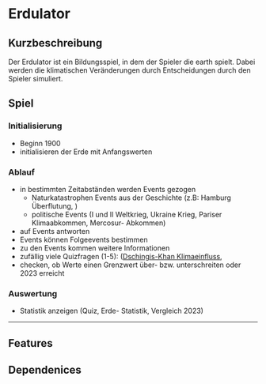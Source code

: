 # Erdulator

## Kurzbeschreibung
Der Erdulator ist ein Bildungsspiel, in dem der Spieler die earth spielt.
Dabei werden die klimatischen Veränderungen durch Entscheidungen durch den Spieler simuliert.

## Spiel
### Initialisierung
- Beginn 1900
- initialisieren der Erde mit Anfangswerten
### Ablauf
- in bestimmten Zeitabständen werden Events gezogen
    - Naturkatastrophen Events aus der Geschichte (z.B: Hamburg Überflutung, )
    - politische Events (I und II Weltkrieg, Ukraine Krieg, Pariser Klimaabkommen, Mercosur- Abkommen)
- auf Events antworten
- Events können Folgeevents bestimmen
- zu den Events kommen weitere Informationen
- zufällig viele Quizfragen (1-5): ([Dschingis-Khan Klimaeinfluss](https://newsv2.orf.at/stories/2038445/),
- checken, ob Werte einen Grenzwert über- bzw. unterschreiten oder 2023 erreicht
### Auswertung
- Statistik anzeigen (Quiz, Erde- Statistik, Vergleich 2023)

---
## Features
## Dependenices
